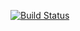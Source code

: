 [![Build Status](https://travis-ci.org/DSI-Ville-Noumea/framework.svg?branch=master)](https://travis-ci.org/DSI-Ville-Noumea/framework)
